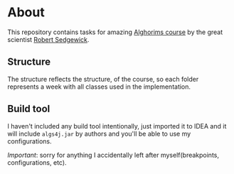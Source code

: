 # About

This repository contains tasks for
amazing [Alghorims course](https://www.coursera.org/learn/algorithms-part2/home/welcome)
by the great scientist [Robert Sedgewick](https://en.wikipedia.org/wiki/Robert_Sedgewick_(computer_scientist)).

## Structure

The structure reflects the structure, of the course, so each folder represents a week
with all classes used in the implementation.

## Build tool

I haven't included any build tool intentionally, just imported it to IDEA and
it will include `algs4j.jar` by authors and you'll be able to use my configurations.

*Important*: sorry for anything I accidentally left after myself(breakpoints, configurations, etc).
